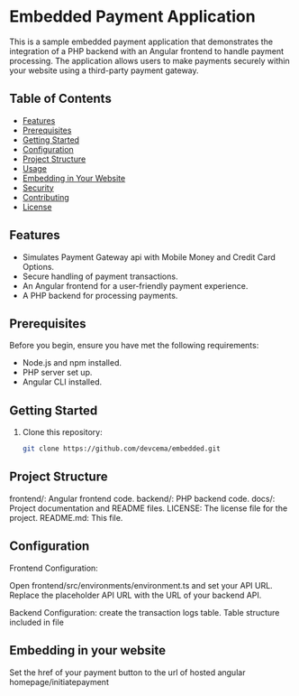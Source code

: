 # Embedded Payment Application

This is a sample embedded payment application that demonstrates the integration of a PHP backend with an Angular frontend to handle payment processing. The application allows users to make payments securely within your website using a third-party payment gateway.

## Table of Contents

- [Features](#features)
- [Prerequisites](#prerequisites)
- [Getting Started](#getting-started)
- [Configuration](#configuration)
- [Project Structure](#project-structure)
- [Usage](#usage)
- [Embedding in Your Website](#embedding-in-your-website)
- [Security](#security)
- [Contributing](#contributing)
- [License](#license)

## Features

- Simulates Payment Gateway api with Mobile Money and Credit Card Options.
- Secure handling of payment transactions.
- An Angular frontend for a user-friendly payment experience.
- A PHP backend for processing payments.

## Prerequisites

Before you begin, ensure you have met the following requirements:

- Node.js and npm installed.
- PHP server set up.
- Angular CLI installed.

## Getting Started

1. Clone this repository:

   ```bash
   git clone https://github.com/devcema/embedded.git

## Project Structure
frontend/: Angular frontend code.
backend/: PHP backend code.
docs/: Project documentation and README files.
LICENSE: The license file for the project.
README.md: This file.

## Configuration
Frontend Configuration:

Open frontend/src/environments/environment.ts and set your API URL.
Replace the placeholder API URL with the URL of your backend API.


Backend Configuration:
create the transaction logs table. Table structure included in file

## Embedding in your website

Set the href of your payment button to the url of hosted angular homepage/initiatepayment
